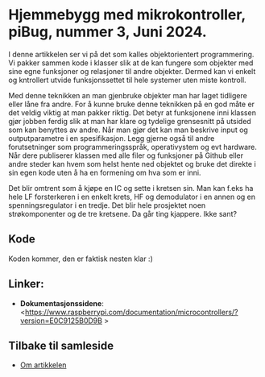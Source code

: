 # Hjemmebygg med mikrokontroller, piBug, nummer 3, Juni 2024.

I denne artikkelen ser vi på det som kalles objektorientert programmering. Vi pakker sammen kode i klasser slik at de kan fungere som objekter med sine egne funksjoner og relasjoner til andre objekter. Dermed kan vi enkelt og kntrollert utvide funksjonssettet til hele systemer uten miste kontroll.

Med denne teknikken an man gjenbruke objekter man har laget tidligere eller låne fra andre. For å kunne bruke denne teknikken på en god måte er det veldig viktig at man pakker riktig. Det betyr at funksjonene inni klassen gjør jobben ferdig slik at man har klare og tydelige grensesnitt på utsided som kan benyttes av andre. Når man gjør det kan man beskrive input og outputparametre i en spesifikasjon. Legg gjerne også til andre forutsetninger som programmeringsspråk, operativystem og evt hardware. Når dere publiserer klassen med alle filer og funksjoner på Github eller andre steder kan hvem som helst hente ned objektet og bruke det direkte i sin egen kode uten å ha en formening om hva som er inni.

Det blir omtrent som å kjøpe en IC og sette i kretsen sin. Man kan f.eks ha hele LF forsterkeren i en enkelt krets, HF og demodulator i en annen og en spenningsregulator i en tredje. Det blir hele prosjektet noen strøkomponenter og de tre kretsene. Da går ting kjappere. Ikke sant?


## Kode
Koden kommer, den er faktisk nesten klar :)

## Linker:
- **Dokumentasjonssidene**: <https://www.raspberrypi.com/documentation/microcontrollers/?version=E0C9125B0D9B >

## Tilbake til samleside
* <a href="https://github.com/LA9IHA/piBug/blob/main/bullen/">Om artikkelen</a>
